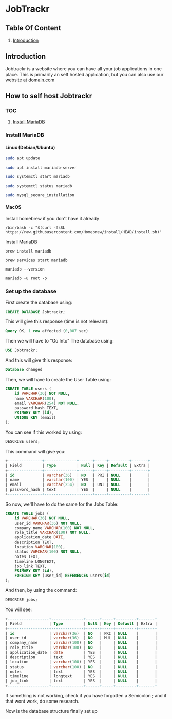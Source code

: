 # JobTrackr

## Table Of Content

1. [Introduction](#introduction)

## Introduction

Jobtrackr is a website where you can have all your job applications in one place. This is primarily an self hosted application, but you can also use our website at [domain.com](https://domain.com)

## How to self host Jobtrackr

### TOC

1. [Install MariaDB](#install-mariadb)

### Install MariaDB

#### Linux (Debian/Ubuntu)

```bash
sudo apt update

sudo apt install mariadb-server

sudo systemctl start mariadb

sudo systemctl status mariadb

sudo mysql_secure_installation
```

#### MacOS

Install homebrew if you don't have it already

```
/bin/bash -c "$(curl -fsSL https://raw.githubusercontent.com/Homebrew/install/HEAD/install.sh)"
```

Install MariaDB

```
brew install mariadb

brew services start mariadb

mariadb --version

mariadb -u root -p
```

### Set up the database

First create the database using:

```SQL
CREATE DATABASE Jobtrackr;
```

This will give this response (time is not relevant):

```SQL
Query OK, 1 row affected (0,007 sec)
```

Then we will have to "Go Into" The database using:

```SQL
USE Jobtrackr;
```

And this will give this response:

```SQL
Database changed
```

Then, we will have to create the User Table using:

```SQL
CREATE TABLE users (
    id VARCHAR(36) NOT NULL,
    name VARCHAR(100),
    email VARCHAR(254) NOT NULL,
    password_hash TEXT,
    PRIMARY KEY (id),
    UNIQUE KEY (email)
);
```

You can see if this worked by using:

```SQL
DESCRIBE users;
```

This command will give you:

```SQL
+---------------+--------------+------+-----+---------+-------+
| Field         | Type         | Null | Key | Default | Extra |
+---------------+--------------+------+-----+---------+-------+
| id            | varchar(36)  | NO   | PRI | NULL    |       |
| name          | varchar(100) | YES  |     | NULL    |       |
| email         | varchar(254) | NO   | UNI | NULL    |       |
| password_hash | text         | YES  |     | NULL    |       |
+---------------+--------------+------+-----+---------+-------+
```

So now, we'll have to do the same for the Jobs Table:

```SQL
CREATE TABLE jobs (
    id VARCHAR(36) NOT NULL,
    user_id VARCHAR(36) NOT NULL,
    company_name VARCHAR(100) NOT NULL,
    role_title VARCHAR(100) NOT NULL,
    application_date DATE,
    description TEXT,
    location VARCHAR(100),
    status VARCHAR(100) NOT NULL,
    notes TEXT,
    timeline LONGTEXT,
    job_link TEXT,
    PRIMARY KEY (id),
    FOREIGN KEY (user_id) REFERENCES users(id)
);
```

And then, by using the command:

```SQL
DESCRIBE jobs;
```

You will see:

```SQL
+------------------+--------------+------+-----+---------+-------+
| Field            | Type         | Null | Key | Default | Extra |
+------------------+--------------+------+-----+---------+-------+
| id               | varchar(36)  | NO   | PRI | NULL    |       |
| user_id          | varchar(36)  | NO   | MUL | NULL    |       |
| company_name     | varchar(100) | NO   |     | NULL    |       |
| role_title       | varchar(100) | NO   |     | NULL    |       |
| application_date | date         | YES  |     | NULL    |       |
| description      | text         | YES  |     | NULL    |       |
| location         | varchar(100) | YES  |     | NULL    |       |
| status           | varchar(100) | NO   |     | NULL    |       |
| notes            | text         | YES  |     | NULL    |       |
| timeline         | longtext     | YES  |     | NULL    |       |
| job_link         | text         | YES  |     | NULL    |       |
+------------------+--------------+------+-----+---------+-------+
```

If something is not working, check if you have forgotten a Semicolon ; and if that wont work, do some research.

Now is the database structure finally set up

